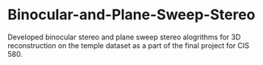 # Binocular-and-Plane-Sweep-Stereo


Developed binocular stereo and plane sweep stereo alogrithms for 3D reconstruction on the temple dataset as a part of the final project for CIS 580.
